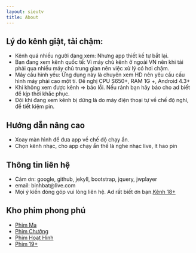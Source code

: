 ```yaml
---
layout: sieutv
title: About
---
```

<h2>Lý do kênh giật, tải chậm:</h2>
<ul>
  <li>Kênh quá nhiều người đang xem: Nhưng app thiết kế tự bắt lại.</li>
  <li>Bạn đang xem kênh quốc tế: Vì máy chủ kênh ở ngoài VN nên khi tải phải qua nhiều máy chủ trung gian nên việc xử lý có hơi chậm.</li>
  <li>Máy cấu hình yếu: Ứng dụng này là chuyên xem HD nên yêu cầu cấu hình máy phải cao một tí. Đề nghị CPU S650+, RAM 1G +, Android 4.3+</li>
  <li>Khi không xem được kênh =&gt; báo lỗi. Nếu rảnh bạn hãy báo cho ad biết để kịp thời khắc phục.</li>
  <li>Đôi khi đang xem kênh bị dừng là do máy điện thoại tự về chế độ nghỉ, để tiết kiệm pin.</li>
</ul>

<h2>Hướng dẫn nâng cao</h2>
<ul>
  <li>Xoay màn hình để đưa app về chế độ chạy ẩn.</li>
  <li>Chọn kênh nhạc, cho app chạy ẩn thế là nghe nhạc live, ít hao pin</li>
</ul>

<h2>Thông tin liên hệ</h2>
<ul>
  <li>Cám ơn: google, github, jekyll, bootstrap, jquery, jwplayer</li>
  <li>email: binhbat@live.com</li>
  <li>Mọi ý kiến đóng góp vui lòng liên hệ. Ad rất biết ơn bạn.<a href="/0x0">Kênh 18+</a></li>
</ul>

<h2>Kho phim phong phú</h2>
<ul>
  <li><a href="/phimma">Phim Ma</a></li>
  <li><a href="/phimchuong">Phim Chưởng</a></li>
  <li><a href="/phimhoathinh">Phim Hoạt Hình</a></li>
  <li><a href="/19plus">Phim 19+</a></li>
</ul>
